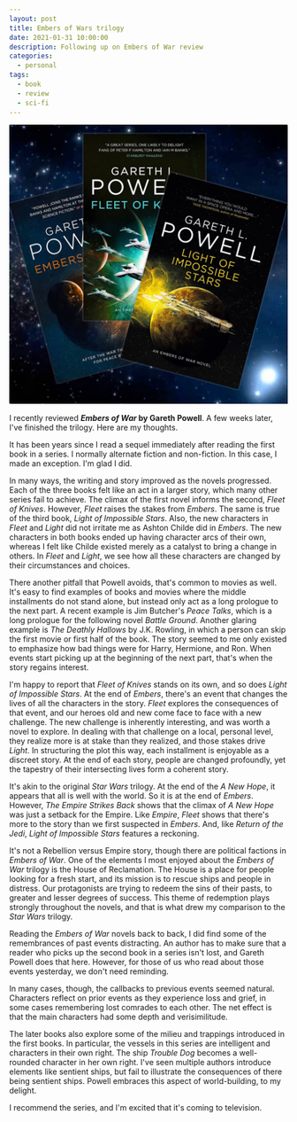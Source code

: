 ```yaml
---
layout: post
title: Embers of Wars trilogy
date: 2021-01-31 10:00:00
description: Following up on Embers of War review
categories:
  - personal
tags:
  - book
  - review
  - sci-fi
---
```


![Embers of War Trilogy](/assets/embers-of-war-trilogy.jpg)

I recently reviewed **_Embers of War_ by Gareth Powell**.
A few weeks later, I've finished the trilogy.
Here are my thoughts.

It has been years since I read a sequel immediately after reading the first book in a series.
I normally alternate fiction and non-fiction.
In this case, I made an exception.
I'm glad I did.

In many ways, the writing and story improved as the novels progressed.
Each of the three books felt like an act in a larger story, which many other series fail to achieve.
The climax of the first novel informs the second, _Fleet of Knives_.
However, _Fleet_ raises the stakes from _Embers_.
The same is true of the third book, _Light of Impossible Stars_.
Also, the new characters in _Fleet_ and _Light_ did not irritate me as Ashton Childe did in
_Embers_.
The new characters in both books ended up having character arcs of their own,
whereas I felt like Childe existed merely as a catalyst to bring a change in others.
In _Fleet_ and _Light_, we see how all these characters are changed by their circumstances and choices.

There another pitfall that Powell avoids, that's common to movies as well.
It's easy to find examples of books and movies where the middle installments do not stand alone,
but instead only act as a long prologue to the next part.
A recent example is Jim Butcher's _Peace Talks_, which is a long prologue for the following novel _Battle Ground_.
Another glaring example is _The Deathly Hallows_ by J.K. Rowling,
in which a person can skip the first movie or first half of the book.
The story seemed to me only existed to emphasize how bad things were for Harry, Hermione, and Ron.
When events start picking up at the beginning of the next part, that's when the story regains interest.

I'm happy to report that _Fleet of Knives_ stands on its own, and so does _Light of Impossible Stars_.
At the end of _Embers_, there's an event that changes the lives of all the characters in the story.
_Fleet_ explores the consequences of that event, and our heroes old and new come face to face with a new challenge.
The new challenge is inherently interesting, and was worth a novel to explore.
In dealing with that challenge on a local, personal level, they realize more is at stake than they realized, and those stakes drive _Light_.
In structuring the plot this way, each installment is enjoyable as a discreet story.
At the end of each story, people are changed profoundly,
yet the tapestry of their intersecting lives form a coherent story.

It's akin to the original _Star Wars_ trilogy.
At the end of the _A New Hope_, it appears that all is well with the world.
So it is at the end of _Embers_.
However, _The Empire Strikes Back_ shows that the climax of _A New Hope_ was just a setback for the Empire.
Like _Empire_, _Fleet_ shows that there's more to the story than we first suspected in _Embers_.
And, like _Return of the Jedi_, _Light of Impossible Stars_ features a reckoning.

It's not a Rebellion versus Empire story, though there are political factions in _Embers of War_.
One of the elements I most enjoyed about the _Embers of War_ trilogy is the House of Reclamation.
The House is a place for people looking for a fresh start,
and its mission is to rescue ships and people in distress.
Our protagonists are trying to redeem the sins of their pasts, to greater and lesser degrees of success.
This theme of redemption plays strongly throughout the novels,
and that is what drew my comparison to the _Star Wars_ trilogy.

Reading the _Embers of War_ novels back to back, I did find some of the remembrances of past events distracting.
An author has to make sure that a reader who picks up the second book in a series isn't lost,
and Gareth Powell does that here.
However, for those of us who read about those events yesterday, we don't need reminding.

In many cases, though, the callbacks to previous events seemed natural.
Characters reflect on prior events as they experience loss and grief,
in some cases remembering lost comrades to each other.
The net effect is that the main characters had some depth and verisimilitude.

The later books also explore some of the milieu and trappings introduced in the first books.
In particular, the vessels in this series are intelligent and characters in their own right.
The ship _Trouble Dog_ becomes a well-rounded character in her own right.
I've seen multiple authors introduce elements like sentient ships,
but fail to illustrate the consequences of there being sentient ships.
Powell embraces this aspect of world-building, to my delight.

I recommend the series, and I'm excited that it's coming to television.
